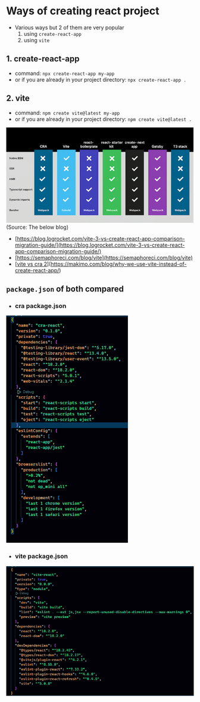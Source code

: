 # Ways of creating react project
- Various ways but 2 of them are very popular
  1. using `create-react-app`
  2. using `vite`

## 1. create-react-app
- command: `npx create-react-app my-app`
- or if you are already in your project directory: `npx create-react-app .`

## 2. vite
- command: `npm create vite@latest my-app`
- or if you are already in your project directory: `npm create vite@latest .`

![alt text](image-14.png) (Source: The below blog)

- [https://blog.logrocket.com/vite-3-vs-create-react-app-comparison-migration-guide/](https://blog.logrocket.com/vite-3-vs-create-react-app-comparison-migration-guide/)
- [https://semaphoreci.com/blog/vite](https://semaphoreci.com/blog/vite)
- [[vite vs cra 2](https://makimo.com/blog/why-we-use-vite-instead-of-create-react-app/)](https://makimo.com/blog/why-we-use-vite-instead-of-create-react-app/)


## `package.json` of both compared

- ### cra package.json

![alt text](image-12.png)

- ### vite package.json

![alt text](image-13.png)